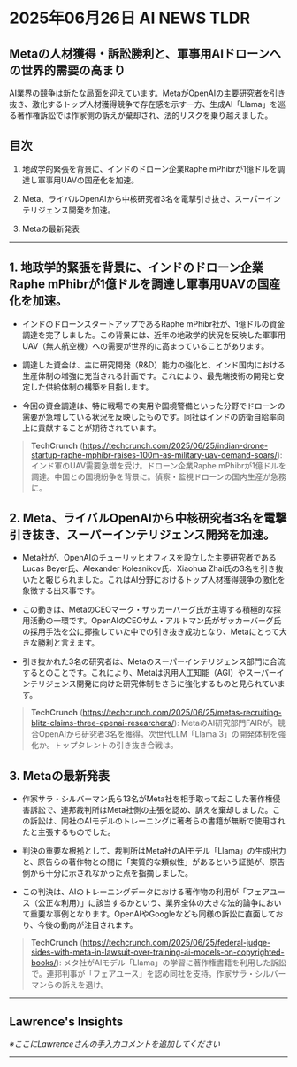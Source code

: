 # 2025年06月26日 AI NEWS TLDR

## Metaの人材獲得・訴訟勝利と、軍事用AIドローンへの世界的需要の高まり

AI業界の競争は新たな局面を迎えています。MetaがOpenAIの主要研究者を引き抜き、激化するトップ人材獲得競争で存在感を示す一方、生成AI「Llama」を巡る著作権訴訟では作家側の訴えが棄却され、法的リスクを乗り越えました。

## 目次

1. 地政学的緊張を背景に、インドのドローン企業Raphe mPhibrが1億ドルを調達し軍事用UAVの国産化を加速。

2. Meta、ライバルOpenAIから中核研究者3名を電撃引き抜き、スーパーインテリジェンス開発を加速。

3. Metaの最新発表

---

## 1. 地政学的緊張を背景に、インドのドローン企業Raphe mPhibrが1億ドルを調達し軍事用UAVの国産化を加速。

- インドのドローンスタートアップであるRaphe mPhibr社が、1億ドルの資金調達を完了しました。この背景には、近年の地政学的状況を反映した軍事用UAV（無人航空機）への需要が世界的に高まっていることがあります。

- 調達した資金は、主に研究開発（R&D）能力の強化と、インド国内における生産体制の増強に充当される計画です。これにより、最先端技術の開発と安定した供給体制の構築を目指します。

- 今回の資金調達は、特に戦場での実用や国境警備といった分野でドローンの需要が急増している状況を反映したものです。同社はインドの防衛自給率向上に貢献することが期待されています。

> **TechCrunch** (https://techcrunch.com/2025/06/25/indian-drone-startup-raphe-mphibr-raises-100m-as-military-uav-demand-soars/): インド軍のUAV需要急増を受け。ドローン企業Raphe mPhibrが1億ドルを調達。中国との国境紛争を背景に。偵察・監視ドローンの国内生産が急務に。

## 2. Meta、ライバルOpenAIから中核研究者3名を電撃引き抜き、スーパーインテリジェンス開発を加速。

- Meta社が、OpenAIのチューリッヒオフィスを設立した主要研究者であるLucas Beyer氏、Alexander Kolesnikov氏、Xiaohua Zhai氏の3名を引き抜いたと報じられました。これはAI分野におけるトップ人材獲得競争の激化を象徴する出来事です。

- この動きは、MetaのCEOマーク・ザッカーバーグ氏が主導する積極的な採用活動の一環です。OpenAIのCEOサム・アルトマン氏がザッカーバーグ氏の採用手法を公に揶揄していた中での引き抜き成功となり、Metaにとって大きな勝利と言えます。

- 引き抜かれた3名の研究者は、Metaのスーパーインテリジェンス部門に合流するとのことです。これにより、Metaは汎用人工知能（AGI）やスーパーインテリジェンス開発に向けた研究体制をさらに強化するものと見られています。

> **TechCrunch** (https://techcrunch.com/2025/06/25/metas-recruiting-blitz-claims-three-openai-researchers/): MetaのAI研究部門FAIRが。競合OpenAIから研究者3名を獲得。次世代LLM「Llama 3」の開発体制を強化か。トップタレントの引き抜き合戦は。

## 3. Metaの最新発表

- 作家サラ・シルバーマン氏ら13名がMeta社を相手取って起こした著作権侵害訴訟で、連邦裁判所はMeta社側の主張を認め、訴えを棄却しました。この訴訟は、同社のAIモデルのトレーニングに著者らの書籍が無断で使用されたと主張するものでした。

- 判決の重要な根拠として、裁判所はMeta社のAIモデル「Llama」の生成出力と、原告らの著作物との間に「実質的な類似性」があるという証拠が、原告側から十分に示されなかった点を指摘しました。

- この判決は、AIのトレーニングデータにおける著作物の利用が「フェアユース（公正な利用）」に該当するかという、業界全体の大きな法的論争において重要な事例となります。OpenAIやGoogleなども同様の訴訟に直面しており、今後の動向が注目されます。

> **TechCrunch** (https://techcrunch.com/2025/06/25/federal-judge-sides-with-meta-in-lawsuit-over-training-ai-models-on-copyrighted-books/): メタ社がAIモデル「Llama」の学習に著作権書籍を利用した訴訟で。連邦判事が「フェアユース」を認め同社を支持。作家サラ・シルバーマンらの訴えを退け。

---

## Lawrence's Insights

*※ここにLawrenceさんの手入力コメントを追加してください*

---

